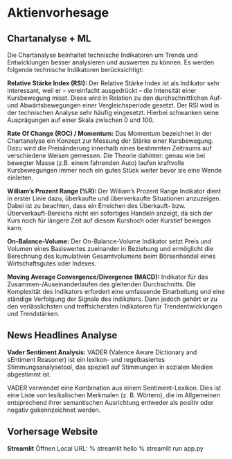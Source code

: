 # Aktienvorhesage

## Chartanalyse + ML
Die Chartanalyse beinhaltet technische Indikatoren um Trends und Entwicklungen besser analysieren und auswerten zu können. Es werden folgende technische Indikatoren berücksichtigt:

**Relative Stärke Index (RSI):**
Der Relative Stärke Index ist als Indikator sehr interessant, weil er – vereinfacht ausgedrückt – die Intensität einer Kursbewegung misst. Diese wird in Relation zu den durchschnittlichen Auf- und Abwärtsbewegungen einer Vergleichsperiode gesetzt. Der RSI wird in der technischen Analyse sehr häufig eingesetzt. Hierbei schwanken seine   Ausprägungen auf einer Skala zwischen 0 und 100.
    
**Rate Of Change (ROC) / Momentum:**
Das Momentum bezeichnet in der Chartanalyse ein Konzept zur Messung der Stärke einer Kursbewegung. Dazu wird die Preisänderung innerhalb eines bestimmten Zeitraums auf verschiedene Weisen gemessen. Die Theorie dahinter: genau wie bei bewegter Masse (z.B. einem fahrenden Auto) laufen kraftvolle Kursbewegungen immer noch ein gutes Stück weiter bevor sie eine Wende einleiten.
    
**William’s Prozent Range (%R):**
Der William’s Prozent Range Indikator dient in erster Linie dazu,  überkaufte und überverkaufte Situationen anzuzeigen. Dabei ist zu beachten, dass ein Erreichen des Überkauft- bzw. Überverkauft-Bereichs nicht ein sofortiges Handeln anzeigt, da sich der Kurs noch für längere Zeit auf diesem Kurshoch oder Kurstief bewegen kann.
    
**On-Balance-Volume:**
Der On-Balance-Volume Indikator setzt Preis und Volumen eines Basiswertes zueinander in Beziehung und ermöglicht die Berechnung des kumulativen Gesamtvolumens beim Börsenhandel eines Wirtschaftsgutes oder Indexes.

**Moving Average Convergence/Divergence (MACD):**
Indikator für das Zusammen-/Auseinanderlaufen des gleitenden Durchschnitts. Die Komplexität des Indikators erfordert eine umfassende Einarbeitung und eine ständige Verfolgung der Signale des Indikators. Dann jedoch gehört er zu den verlässlichsten und treffsichersten Indikatoren für Trendentwicklungen und Trendstärken.

## News Headlines Analyse

**Vader Sentiment Analysis:**
VADER (Valence Aware Dictionary and sEntiment Reasoner) ist ein lexikon- und regelbasiertes Stimmungsanalysetool, das speziell auf Stimmungen in sozialen Medien abgestimmt ist.

VADER verwendet eine Kombination aus einem Sentiment-Lexikon. Dies ist eine Liste von lexikalischen Merkmalen (z. B. Wörtern), die im Allgemeinen entsprechend ihrer semantischen Ausrichtung entweder als positiv oder negativ gekennzeichnet werden.

## Vorhersage Website

**Streamlit**
Öffnen Local URL: 
% streamlit hello
% streamlit run app.py

